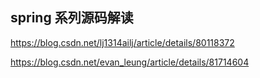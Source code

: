 ## spring 系列源码解读
https://blog.csdn.net/lj1314ailj/article/details/80118372

https://blog.csdn.net/evan_leung/article/details/81714604